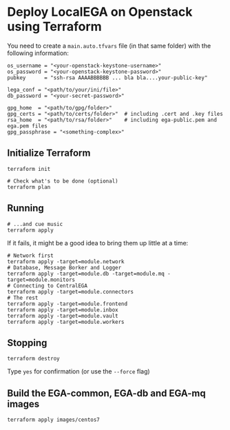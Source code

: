 # Deploy LocalEGA on Openstack using Terraform

You need to create a `main.auto.tfvars` file (in that same folder) with the following information:

	os_username = "<your-openstack-keystone-username>"
	os_password = "<your-openstack-keystone-password>"
	pubkey      = "ssh-rsa AAAABBBBBB ... bla bla....your-public-key"
	
	lega_conf = "<path/to/your/ini/file>"
	db_password = "<your-secret-password>"

	gpg_home  = "<path/to/gpg/folder>"
	gpg_certs = "<path/to/certs/folder>"  # including .cert and .key files
	rsa_home  = "<path/to/rsa/folder>"    # including ega-public.pem and ega.pem files
	gpg_passphrase = "<something-complex>"

## Initialize Terraform

	terraform init
	
	# Check what's to be done (optional)
	terraform plan
	
## Running

	# ...and cue music
	terraform apply

If it fails, it might be a good idea to bring them up little at a time:

	# Network first
	terraform apply -target=module.network
	# Database, Message Borker and Logger
	terraform apply -target=module.db -target=module.mq -target=module.monitors
	# Connecting to CentralEGA
	terraform apply -target=module.connectors
	# The rest
	terraform apply -target=module.frontend
	terraform apply -target=module.inbox
	terraform apply -target=module.vault
	terraform apply -target=module.workers

## Stopping

	terraform destroy

Type `yes` for confirmation (or use the `--force` flag)

## Build the EGA-common, EGA-db and EGA-mq images

	terraform apply images/centos7
